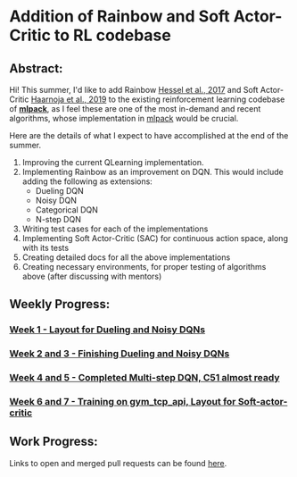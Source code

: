 # Addition of Rainbow and Soft Actor-Critic to RL codebase

## Abstract:
Hi! This summer, I'd like to add Rainbow [Hessel et al., 2017](https://arxiv.org/abs/1710.02298) and Soft Actor-Critic [Haarnoja et al., 2019](https://arxiv.org/abs/1812.05905) to the existing reinforcement learning codebase of **[mlpack](http://mlpack.org/)**, as I feel these are one of the most in-demand and recent algorithms, whose implementation in [mlpack](http://mlpack.org/) would be crucial.

Here are the details of what I expect to have accomplished at the end of the summer.

1. Improving the current QLearning implementation.
2. Implementing Rainbow as an improvement on DQN. This would include adding the following as extensions:
    - Dueling DQN
    - Noisy DQN
    - Categorical DQN
    - N-step DQN
3. Writing test cases for each of the implementations
4. Implementing Soft Actor-Critic (SAC) for continuous action space, along with its tests
5. Creating detailed docs for all the above implementations
6. Creating necessary environments, for proper testing of algorithms above (after discussing with mentors)


## Weekly Progress:
### [Week 1  - Layout for Dueling and Noisy DQNs](week-01/week-01.md)
### [Week 2 and 3  - Finishing Dueling and Noisy DQNs](week-02-and-03/week-02-and-03.md)
### [Week 4 and 5  - Completed Multi-step DQN, C51 almost ready](week-04-and-05/week-04-and-05.md) 
### [Week 6 and 7  - Training on gym_tcp_api, Layout for Soft-actor-critic](week-06-and-07/week-06-and-07.md) 

## Work Progress:
Links to open and merged pull requests can be found [here](PRs.md).